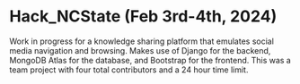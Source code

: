 # Hack_NCState (Feb 3rd-4th, 2024)

Work in progress for a knowledge sharing platform that emulates social media navigation and browsing. Makes use of Django for the backend, MongoDB Atlas for the database, and Bootstrap for the frontend. This was a team project with four total contributors and a 24 hour time limit.

